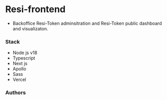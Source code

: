 # Resi-frontend

* Backoffice Resi-Token adminsitration and Resi-Token public dashboard and visualizaton.

### Stack

* Node js v18
* Typescript
* Next js
* Apollo
* Sass
* Vercel

### Authors

